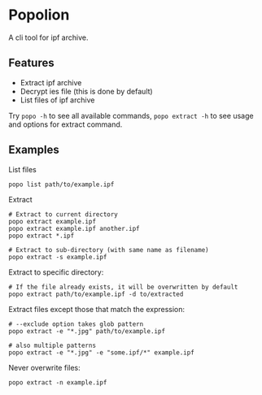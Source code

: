# Popolion

A cli tool for ipf archive.

## Features

- Extract ipf archive
- Decrypt ies file (this is done by default)
- List files of ipf archive

Try `popo -h` to see all available commands, `popo extract -h` to see usage and
options for extract command.

## Examples

List files

```shell
popo list path/to/example.ipf
```

Extract

```shell
# Extract to current directory
popo extract example.ipf
popo extract example.ipf another.ipf
popo extract *.ipf

# Extract to sub-directory (with same name as filename)
popo extract -s example.ipf
```

Extract to specific directory:

```shell
# If the file already exists, it will be overwritten by default
popo extract path/to/example.ipf -d to/extracted
```

Extract files except those that match the expression:

```shell
# --exclude option takes glob pattern
popo extract -e "*.jpg" path/to/example.ipf

# also multiple patterns
popo extract -e "*.jpg" -e "some.ipf/*" example.ipf
```

Never overwrite files:

```shell
popo extract -n example.ipf
```
